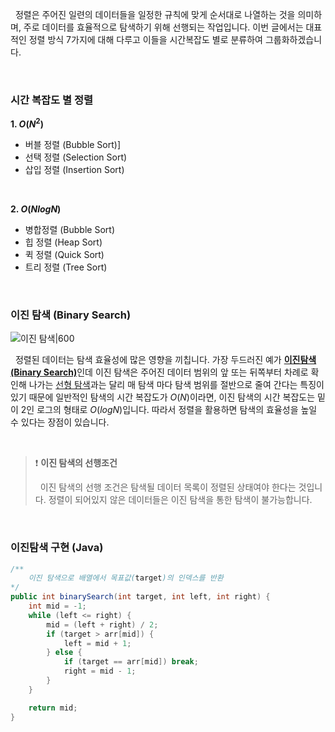 &nbsp;&nbsp;정렬은 주어진 일련의 데이터들을 일정한 규칙에 맞게 순서대로 나열하는 것을 의미하며, 주로 데이터를 효율적으로 탐색하기 위해 선행되는 작업입니다. 이번 글에서는 대표적인 정렬 방식 7가지에 대해 다루고 이들을 시간복잡도 별로 분류하여 그룹화하겠습니다.

<br>

### 시간 복잡도 별 정렬

**1. $O(N^2)$**

- 버블 정렬 (Bubble Sort)]
- 선택 정렬 (Selection Sort)
- 삽입 정렬 (Insertion Sort)

<br>

**2. $O(NlogN)$**

- 병합정렬 (Bubble Sort)
- 힙 정렬 (Heap Sort)
- 퀵 정렬 (Quick Sort)
- 트리 정렬 (Tree Sort)

<br>

### **이진 탐색 (Binary Search)**

![이진 탐색|600](binarySearch.png)

&nbsp;&nbsp;정렬된 데이터는 탐색 효율성에 많은 영향을 끼칩니다. 가장 두드러진 예가 <u>**이진탐색(Binary Search)**</u>인데 이진 탐색은 주어진 데이터 범위의 앞 또는 뒤쪽부터 차례로 확인해 나가는 <u>선형 탐색</u>과는 달리 매 탐색 마다 탐색 범위를 절반으로 줄여 간다는 특징이 있기 때문에 일반적인 탐색의 시간 복잡도가 $O(N)$이라면, 이진 탐색의 시간 복잡도는 밑이 2인 로그의 형태로 $O(logN)$입니다. 따라서 정렬을 활용하면 탐색의 효율성을 높일 수 있다는 장점이 있습니다.

<br>

> ❗ **이진 탐색의 선행조건**
>
> &nbsp;&nbsp;이진 탐색의 선행 조건은 탐색될 데이터 목록이 정렬된 상태여야 한다는 것입니다. 정렬이 되어있지 않은 데이터들은 이진 탐색을 통한 탐색이 불가능합니다.

<br>

### 이진탐색 구현 (Java)

```java
/**
    이진 탐색으로 배열에서 목표값(target)의 인덱스를 반환
*/
public int binarySearch(int target, int left, int right) {
    int mid = -1;
    while (left <= right) {
        mid = (left + right) / 2;
        if (target > arr[mid]) {
            left = mid + 1;
        } else {
            if (target == arr[mid]) break;
            right = mid - 1;
        }
    }

    return mid;
}
```
